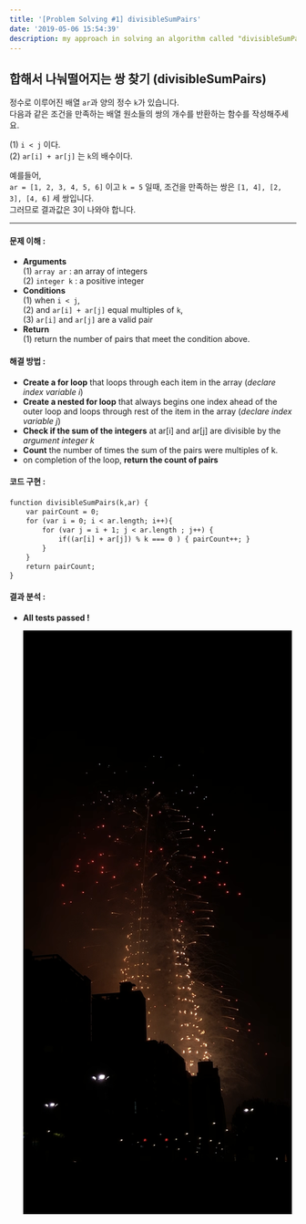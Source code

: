 ```yaml
---
title: '[Problem Solving #1] divisibleSumPairs'
date: '2019-05-06 15:54:39'
description: my approach in solving an algorithm called "divisibleSumPairs" using Javascript
---
```

## 합해서 나눠떨어지는 쌍 찾기 (divisibleSumPairs)

정수로 이루어진 배열 `ar`과 양의 정수 `k`가 있습니다.  
다음과 같은 조건을 만족하는 배열 원소들의 쌍의 개수를 반환하는 함수를 작성해주세요.  
  
(1) `i < j` 이다.  
(2) `ar[i] + ar[j]` 는 `k`의 배수이다.  

예를들어,  
`ar = [1, 2, 3, 4, 5, 6]` 이고 `k = 5` 일때, 조건을 만족하는 쌍은 `[1, 4], [2, 3], [4, 6]` 세 쌍입니다.  
그러므로 결과값은 3이 나와야 합니다.


---
#### 문제 이해 :
  *   **Arguments**  
  (1) `array ar` : an array of integers  
  (2) `integer k` : a positive integer  
  * **Conditions**  
  (1) when `i < j`,  
  (2) and `ar[i] + ar[j]` equal multiples of `k`,  
  (3) `ar[i]` and `ar[j]` are a valid pair
  * **Return**  
  (1) return the number of pairs that meet the condition above.

#### 해결 방법 :  
  * **Create a for loop** that loops through each item in the array (*declare index variable i*)
  * **Create a nested for loop** that always begins one index ahead of the outer loop and loops through rest of the item in the array (*declare index variable j*)
  * **Check if the sum of the integers** at ar[i] and ar[j] are divisible by the *argument integer k*
  * **Count** the number of times the sum of the pairs were multiples of k.  
  * on completion of the loop, **return the count of pairs**

#### 코드 구현 :  
  ~~~
  function divisibleSumPairs(k,ar) {
      var pairCount = 0;
      for (var i = 0; i < ar.length; i++){
          for (var j = i + 1; j < ar.length ; j++) {
              if((ar[i] + ar[j]) % k === 0 ) { pairCount++; }
          }
      }
      return pairCount;
  }  
  ~~~ 

#### 결과 분석 :  
  * **All tests passed !**

    ![fireworks at lotte world tower on May 5th, 2019](fireworksatlotteworldtower.png "The fireworks at Lotte WT")